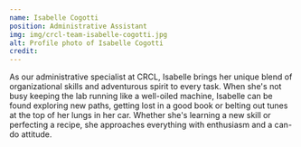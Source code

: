 ```yaml
---
name: Isabelle Cogotti
position: Administrative Assistant
img: img/crcl-team-isabelle-cogotti.jpg
alt: Profile photo of Isabelle Cogotti
credit: 
---
```

As our administrative specialist at CRCL, Isabelle brings her unique blend of organizational skills and adventurous spirit to every task. When she's not busy keeping the lab running like a well-oiled machine, Isabelle can be found exploring new paths, getting lost in a good book or belting out tunes at the top of her lungs in her car. Whether she's learning a new skill or perfecting a recipe, she approaches everything with enthusiasm and a can-do attitude.